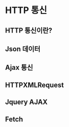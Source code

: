 # HTTP 통신



## HTTP 통신이란?



## Json 데이터



## Ajax 통신





## HTTPXMLRequest





## Jquery AJAX





## Fetch



